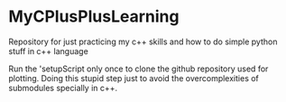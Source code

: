 # MyCPlusPlusLearning
Repository for just practicing my c++ skills and how to do simple python stuff in c++ language

Run the 'setupScript only once to clone the github repository used for plotting. Doing this stupid step just to avoid the overcomplexities of submodules specially in c++.

